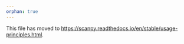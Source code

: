 ```yaml
---
orphan: true
---
```


This file has moved to <https://scanpy.readthedocs.io/en/stable/usage-principles.html>.
